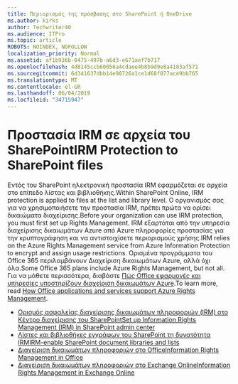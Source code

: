 ```yaml
---
title: Περιορισμός της πρόσβασης στο SharePoint ή OneDrive
ms.author: kirks
author: Techwriter40
ms.audience: ITPro
ms.topic: article
ROBOTS: NOINDEX, NOFOLLOW
localization_priority: Normal
ms.assetid: af1b936b-0475-497b-a6d3-e671aef7b717
ms.openlocfilehash: 4d8145ccb60056a4cdaee4b8b9d9e8a4183af571
ms.sourcegitcommit: 6d341637dbb14e90726a1ce1d68f077ace9bb765
ms.translationtype: MT
ms.contentlocale: el-GR
ms.lasthandoff: 06/04/2019
ms.locfileid: "34715947"
---
```

# <a name="irm-protection-to-sharepoint-files"></a><span data-ttu-id="3a620-102">Προστασία IRM σε αρχεία του SharePoint</span><span class="sxs-lookup"><span data-stu-id="3a620-102">IRM Protection to SharePoint files</span></span>


<p><span data-ttu-id="3a620-103">Εντός του SharePoint ηλεκτρονική προστασία IRM εφαρμόζεται σε αρχεία στο επίπεδο λίστας και βιβλιοθήκης.</span><span class="sxs-lookup"><span data-stu-id="3a620-103">Within SharePoint Online, IRM protection is applied to files at the list and library level.</span></span> <span data-ttu-id="3a620-104">Ο οργανισμός σας για να χρησιμοποιήσετε την προστασία IRM, πρέπει πρώτα να ορίσει δικαιώματα διαχείρισης.</span><span class="sxs-lookup"><span data-stu-id="3a620-104">Before your organization can use IRM protection, you must first set up Rights Management.</span></span> <span data-ttu-id="3a620-105">IRM εξαρτάται από την υπηρεσία διαχείρισης δικαιωμάτων Azure από Azure πληροφορίες προστασίας για την κρυπτογράφηση και να αντιστοιχίσετε περιορισμούς χρήσης.</span><span class="sxs-lookup"><span data-stu-id="3a620-105">IRM relies on the Azure Rights Management service from Azure Information Protection to encrypt and assign usage restrictions.</span></span> <span data-ttu-id="3a620-106">Ορισμένα προγράμματα του Office 365 περιλαμβάνουν Διαχείριση δικαιωμάτων Azure, αλλά όχι όλα.</span><span class="sxs-lookup"><span data-stu-id="3a620-106">Some Office 365 plans include Azure Rights Management, but not all.</span></span> <span data-ttu-id="3a620-107">Για να μάθετε περισσότερα, διαβάστε <a href="https://docs.microsoft.com/azure/information-protection/understand-explore/office-apps-services-support" data-linktype="external">Πώς Office εφαρμογές και υπηρεσίες υποστηρίζουν διαχείριση δικαιωμάτων Azure</a>.</span><span class="sxs-lookup"><span data-stu-id="3a620-107">To learn more, read <a href="https://docs.microsoft.com/azure/information-protection/understand-explore/office-apps-services-support" data-linktype="external">How Office applications and services support Azure Rights Management</a>.</span></span></p> <ul> <li><span data-ttu-id="3a620-108"><a href="https://docs.microsoft.com/en-us/office365/securitycompliance/set-up-irm-in-sp-admin-center">Ορισμός ασφαλείας διαχείρισης δικαιωμάτων πληροφοριών (IRM) στο Κέντρο διαχείρισης του SharePoint</a></span><span class="sxs-lookup"><span data-stu-id="3a620-108"><a href="https://docs.microsoft.com/en-us/office365/securitycompliance/set-up-irm-in-sp-admin-center">Set up Information Rights Management (IRM) in SharePoint admin center</a></span></span></li> <li><span data-ttu-id="3a620-109"><a href="https://docs.microsoft.com/en-us/office365/securitycompliance/set-up-irm-in-sp-admin-center#irm-enable-sharepoint-document-libraries-and-lists">Λίστες και βιβλιοθήκες εγγράφων του SharePoint τη δυνατότητα IRM</a></span><span class="sxs-lookup"><span data-stu-id="3a620-109"><a href="https://docs.microsoft.com/en-us/office365/securitycompliance/set-up-irm-in-sp-admin-center#irm-enable-sharepoint-document-libraries-and-lists">IRM-enable SharePoint document libraries and lists</a></span></span></li> <li><span data-ttu-id="3a620-110"><a href="https://support.office.com/en-US/Article/Information-Rights-Management-in-Office-c7a70797-6b1e-493f-acf7-92a39b85e30c">Διαχείριση δικαιωμάτων πληροφοριών στο Office</a></span><span class="sxs-lookup"><span data-stu-id="3a620-110"><a href="https://support.office.com/en-US/Article/Information-Rights-Management-in-Office-c7a70797-6b1e-493f-acf7-92a39b85e30c">Information Rights Management in Office</a></span></span></li> <li><span data-ttu-id="3a620-111"><a href="https://docs.microsoft.com/en-us/office365/SecurityCompliance/information-rights-management-in-exchange-online">Διαχείριση δικαιωμάτων πληροφοριών στο Exchange Online</a></span><span class="sxs-lookup"><span data-stu-id="3a620-111"><a href="https://docs.microsoft.com/en-us/office365/SecurityCompliance/information-rights-management-in-exchange-online">Information Rights Management in Exchange Online</a></span></span></li> </ul>


